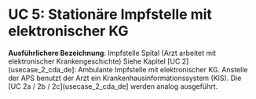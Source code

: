 # UC 5: Stationäre Impfstelle mit elektronischer KG

**Ausführlichere Bezeichnung**: Impfstelle Spital (Arzt arbeitet mit elektronischer Krankengeschichte)
Siehe Kapitel [UC 2](usecase_2_cda_de]: Ambulante Impfstelle mit elektronischer KG. Anstelle der APS benutzt der Arzt ein
Krankenhausinformationssystem (KIS). Die [UC 2a / 2b / 2c](usecase_2_cda_de] werden analog ausgeführt.